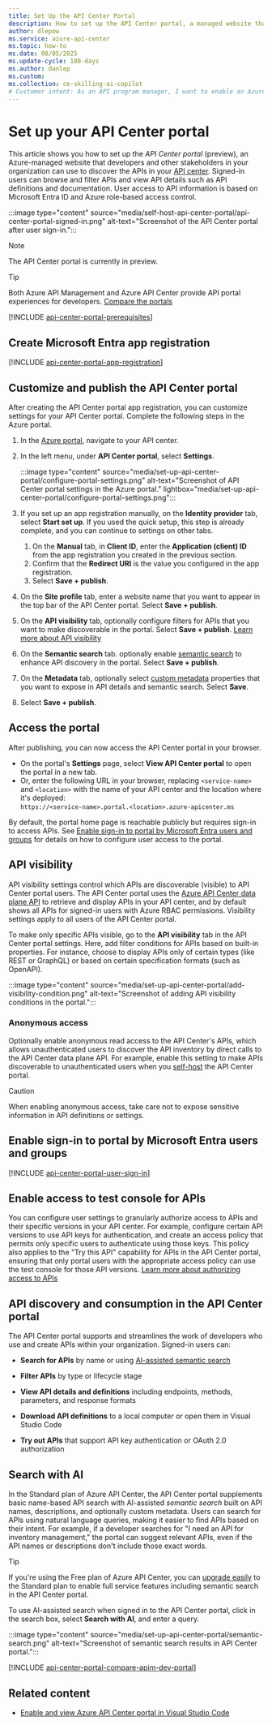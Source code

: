 ```yaml
---
title: Set Up the API Center Portal
description: How to set up the API Center portal, a managed website that enables discovery of the API inventory in your Azure API center.
author: dlepow
ms.service: azure-api-center
ms.topic: how-to
ms.date: 08/05/2025
ms.update-cycle: 180-days
ms.author: danlep 
ms.custom: 
ms.collection: ce-skilling-ai-copilot
# Customer intent: As an API program manager, I want to enable an Azure-managed portal for developers and other API stakeholders in my organization to discover the APIs in my organization's API center.
---
```


# Set up your API Center portal

This article shows you how to set up the *API Center portal* (preview), an Azure-managed website that developers and other stakeholders in your organization can use to discover the APIs in your [API center](overview.md). Signed-in users can browse and filter APIs and view API details such as API definitions and documentation. User access to API information is based on Microsoft Entra ID and Azure role-based access control.

:::image type="content" source="media/self-host-api-center-portal/api-center-portal-signed-in.png" alt-text="Screenshot of the API Center portal after user sign-in.":::

> [!NOTE]
> The API Center portal is currently in preview.

> [!TIP]
> Both Azure API Management and Azure API Center provide API portal experiences for developers. [Compare the portals](#api-management-and-api-center-portals)


[!INCLUDE [api-center-portal-prerequisites](includes/api-center-portal-prerequisites.md)]

## Create Microsoft Entra app registration

[!INCLUDE [api-center-portal-app-registration](includes/api-center-portal-app-registration.md)]

## Customize and publish the API Center portal

After creating the API Center portal app registration, you can customize settings for your API Center portal. Complete the following steps in the Azure portal.

1. In the [Azure portal](https://portal.azure.com), navigate to your API center.
1. In the left menu, under **API Center portal**, select **Settings**.

    :::image type="content" source="media/set-up-api-center-portal/configure-portal-settings.png" alt-text="Screenshot of API Center portal settings in the Azure portal." lightbox="media/set-up-api-center-portal/configure-portal-settings.png":::
1. If you set up an app registration manually, on the **Identity provider** tab, select **Start set up**. If you used the quick setup, this step is already complete, and you can continue to settings on other tabs.
    1. On the **Manual** tab, in **Client ID**, enter the **Application (client) ID** from the app registration you created in the previous section.
    1. Confirm that the **Redirect URI** is the value you configured in the app registration. 
    1. Select **Save + publish**.
1. On the **Site profile** tab, enter a website name that you want to appear in the top bar of the API Center portal. Select **Save + publish**.
1. On the **API visibility** tab, optionally configure filters for APIs that you want to make discoverable in the portal. Select **Save + publish**. [Learn more about API visibility](#api-visibility)
1. On the **Semantic search** tab. optionally enable [semantic search](#search-with-ai) to enhance API discovery in the portal. Select **Save + publish**.
1. On the **Metadata** tab, optionally select [custom metadata](metadata.md) properties that you want to expose in API details and semantic search. Select **Save**.
1. Select **Save + publish**.

## Access the portal

After publishing, you can now access the API Center portal in your browser.

* On the portal's **Settings** page, select **View API Center portal** to open the portal in a new tab. 
* Or, enter the following URL in your browser, replacing `<service-name>` and `<location>` with the name of your API center and the location where it's deployed:<br/>
    `https://<service-name>.portal.<location>.azure-apicenter.ms`

By default, the portal home page is reachable publicly but requires sign-in to access APIs. See [Enable sign-in to portal by Microsoft Entra users and groups](#enable-sign-in-to-portal-by-microsoft-entra-users-and-groups) for details on how to configure user access to the portal.

## API visibility

API visibility settings control which APIs are discoverable (visible) to API Center portal users. The API Center portal uses the [Azure API Center data plane API](/rest/api/dataplane/apicenter/operation-groups) to retrieve and display APIs in your API center, and by default shows all APIs for signed-in users with Azure RBAC permissions. Visibility settings apply to all users of the API Center portal.

To make only specific APIs visible, go to the **API visibility** tab in the API Center portal settings. Here, add filter conditions for APIs based on built-in properties. For instance, choose to display APIs only of certain types (like REST or GraphQL) or based on certain specification formats (such as OpenAPI).

:::image type="content" source="media/set-up-api-center-portal/add-visibility-condition.png" alt-text="Screenshot of adding API visibility conditions in the portal.":::

### Anonymous access

Optionally enable anonymous read access to the API Center's APIs,  which allows unauthenticated users to discover the API inventory by direct calls to the API Center data plane API. For example, enable this setting to make APIs discoverable to unauthenticated users when you [self-host](self-host-api-center-portal.md) the API Center portal.

> [!CAUTION]
> When enabling anonymous access, take care not to expose sensitive information in API definitions or settings.

## Enable sign-in to portal by Microsoft Entra users and groups 

[!INCLUDE [api-center-portal-user-sign-in](includes/api-center-portal-user-sign-in.md)]

## Enable access to test console for APIs

You can configure user settings to granularly authorize access to APIs and their specific versions in your API center. For example, configure certain API versions to use API keys for authentication, and create an access policy that permits only specific users to authenticate using those keys. This policy also applies to the "Try this API" capability for APIs in the API Center portal, ensuring that only portal users with the appropriate access policy can use the test console for those API versions. [Learn more about authorizing access to APIs](authorize-api-access.md)

## API discovery and consumption in the API Center portal

The API Center portal supports and streamlines the work of developers who use and create APIs within your organization. Signed-in users can:

* **Search for APIs** by name or using [AI-assisted semantic search](#search-with-ai) 

* **Filter APIs** by type or lifecycle stage

* **View API details and definitions** including endpoints, methods, parameters, and response formats

* **Download API definitions** to a local computer or open them in Visual Studio Code

* **Try out APIs** that support API key authentication or OAuth 2.0 authorization

## Search with AI

In the Standard plan of Azure API Center, the API Center portal supplements basic name-based API search with AI-assisted *semantic search* built on API names, descriptions, and optionally custom metadata. Users can search for APIs using natural language queries, making it easier to find APIs based on their intent. For example, if a developer searches for "I need an API for inventory management," the portal can suggest relevant APIs, even if the API names or descriptions don't include those exact words.

> [!TIP]
> If you're using the Free plan of Azure API Center, you can [upgrade easily](frequently-asked-questions.yml#how-do-i-upgrade-my-api-center-from-the-free-plan-to-the-standard-plan) to the Standard plan to enable full service features including semantic search in the API Center portal.

To use AI-assisted search when signed in to the API Center portal, click in the search box, select **Search with AI**, and enter a query.

:::image type="content" source="media/set-up-api-center-portal/semantic-search.png" alt-text="Screenshot of semantic search results in API Center portal.":::

[!INCLUDE [api-center-portal-compare-apim-dev-portal](includes/api-center-portal-compare-apim-dev-portal.md)]


## Related content

* [Enable and view Azure API Center portal in Visual Studio Code](enable-api-center-portal-vs-code-extension.md)
